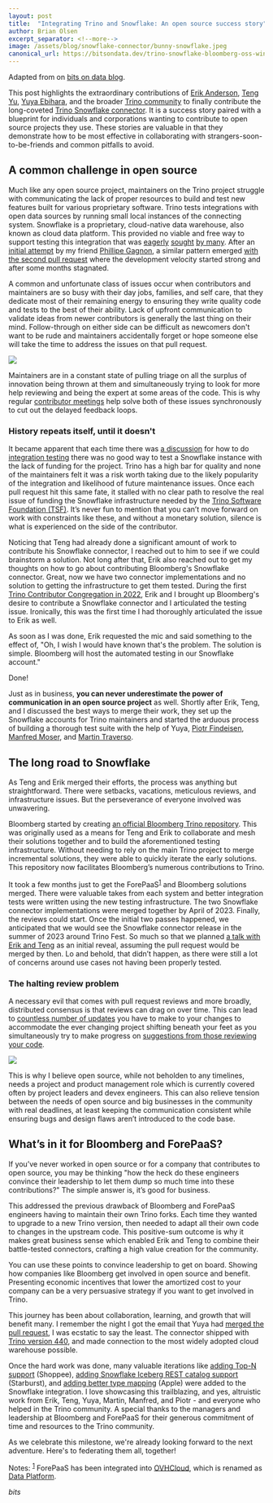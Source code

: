 ```yaml
---
layout: post
title:  "Integrating Trino and Snowflake: An open source success story"
author: Brian Olsen
excerpt_separator: <!--more-->
image: /assets/blog/snowflake-connector/bunny-snowflake.jpeg
canonical_url: https://bitsondata.dev/trino-snowflake-bloomberg-oss-win
---
```


Adapted from on [bits on data blog](https://bitsondata.dev/trino-snowflake-bloomberg-oss-win).

This post highlights the extraordinary contributions of 
[Erik Anderson](https://www.linkedin.com/in/erikanderson/), 
[Teng Yu](https://www.linkedin.com/in/tyu-fr/), 
[Yuya Ebihara](https://www.linkedin.com/in/ebyhr/), and the broader 
[Trino community](https://github.com/trinodb/trino) to finally contribute the 
long-coveted 
[Trino Snowflake connector](https://trino.io/docs/current/connector/snowflake.html).
It is a success story paired with a blueprint for individuals and corporations 
wanting to contribute to open source projects they use. These stories are valuable in
that they demonstrate how to be most effective in collaborating with 
strangers-soon-to-be-friends and common pitfalls to avoid.

<!--more-->
 
## A common challenge in open source

Much like any open source project, maintainers on the Trino project struggle with 
communicating the lack of proper resources to build and test new features built
for various proprietary software. Trino tests integrations with open data 
sources by running small local instances of the connecting system. Snowflake is
a proprietary, cloud-native data warehouse, also known as cloud data platform.
This provided no viable and free way to support testing this integration that was 
[eagerly](https://github.com/trinodb/trino/pull/2551#issuecomment-873082280)
[sought](https://github.com/trinodb/trino/issues/1863)
[by many](https://github.com/trinodb/trino/issues/7247). After an
[initial attempt](https://github.com/trinodb/trino/pull/2551) by my friend
[Phillipe Gagnon](https://www.linkedin.com/in/pfgagnon), a similar pattern
emerged [with the second pull request](https://github.com/trinodb/trino/pull/10387)
where the development velocity started strong and after some months stagnated.

A common and unfortunate class of issues occur when contributors and
maintainers are so busy with their day jobs, families, and self care, that
they dedicate most of their remaining energy to ensuring they write quality 
code and tests to the best of their ability. Lack of upfront communication
to validate ideas from newer contributors is generally the last thing on
their mind. Follow-through on either side can be difficult as newcomers
don't want to be rude and maintainers accidentally forget or hope someone
else will take the time to address the issues on that pull request. 

![](/assets/blog/snowflake-connector/two-developers.jpg)

Maintainers are in a constant state of pulling triage on all the surplus of
innovation being thrown at them and simultaneously trying to look for more help
reviewing and being the expert at some areas of the code. This is why regular
[contributor meetings](https://github.com/trinodb/trino/wiki/Contributor-meetings)
help solve both of these issues synchronously to cut out the delayed feedback loops.

### History repeats itself, until it doesn't

It became apparent that each time there was 
[a discussion](https://github.com/trinodb/trino/pull/2551#issuecomment-709220790)
for how to do
[integration testing](https://github.com/trinodb/trino/pull/10387#issuecomment-1008430060)
there was no good way to test a Snowflake instance with the lack of funding for
the project. Trino has a high bar for quality and none of the maintainers felt
it was a risk worth taking due to the likely popularity of the integration and
likelihood of future maintenance issues. Once each pull request hit this same
fate, it stalled with no clear path to resolve the real issue of funding the
Snowflake infrastructure needed by the
[Trino Software Foundation (TSF)](https://trino.io/foundation.html). It’s never
fun to mention that you can’t move forward on work with constraints like these,
and without a monetary solution, silence is what is experienced on the side of
the contributor.

Noticing that Teng had already done a significant amount of work to contribute
his Snowflake connector, I reached out to him to see if we could brainstorm a
solution. Not long after that, Erik also reached out to get my thoughts on
how to go about contributing Bloomberg's Snowflake connector. Great, now we have
two connector implementations and no solution to getting the infrastructure to
get them tested. During the first
[Trino Contributor Congregation in 2022](https://trino.io/blog/2022/11/21/trino-summit-2022-recap.html#trino-contributor-congregation),
Erik and I brought up Bloomberg's desire to contribute a Snowflake connector and
I articulated the testing issue. Ironically, this was the first time I had
thoroughly articulated the issue to Erik as well.

As soon as I was done, Erik requested the mic and said something to the effect of,
"Oh, I wish I would have known that's the problem. The solution is simple.
Bloomberg will host the automated testing in our Snowflake account."

Done!

Just as in business, **you can never underestimate the power of communication in
an open source project** as well. Shortly after Erik, Teng, and I discussed the
best ways to merge their work, they set up the Snowflake accounts for Trino
maintainers and started the arduous process of building a thorough test suite
with the help of Yuya, 
[Piotr Findeisen](https://www.linkedin.com/in/piotrfindeisen/),
[Manfred Moser](https://www.linkedin.com/in/manfredmoser/),
and [Martin Traverso](https://www.linkedin.com/in/traversomartin/).

## The long road to Snowflake

As Teng and Erik merged their efforts, the process was anything but
straightforward. There were setbacks, vacations, meticulous reviews, and
infrastructure issues. But the perseverance of everyone involved was unwavering.

Bloomberg started by creating
[an official Bloomberg Trino repository](https://github.com/bloomberg/trino).
This was originally used as a means for Teng and Erik to collaborate and mesh 
their solutions together and to build the aforementioned testing
infrastructure. Without needing to rely on the main Trino project to merge
incremental solutions, they were able to quickly iterate the early solutions.
This repository now facilitates Bloomberg’s numerous contributions to Trino.

It took a few months just to get the 
ForePaaS<a name="fn1"></a><sup><a class="footnote" href="#fnref1">1</a></sup>
and Bloomberg solutions merged. There were valuable takes from each system and
better integration tests were written using the new testing infrastructure. The
two Snowflake connector implementations were merged together by April of 2023.
Finally, the reviews could start. Once the initial two passes happened, we
anticipated that we would see the Snowflake connector release in the summer of
2023 around Trino Fest. So much so that we planned
[a talk with Erik and Teng](https://trino.io/blog/2023/07/12/trino-fest-2023-let-it-snow-recap.html)
as an initial reveal, assuming the pull request would be merged by then. Lo and
behold, that didn’t happen, as there were still a lot of concerns around use
cases not having been properly tested.

### The halting review problem

A necessary evil that comes with pull request reviews and more broadly,
distributed consensus is that reviews can drag on over time. This can lead to
[countless number of updates](https://github.com/trinodb/trino/pull/17909#issuecomment-1841809727)
you have to make to your changes to accommodate the ever changing project
shifting beneath your feet as you simultaneously try to make progress on
[suggestions from those reviewing your code](https://github.com/trinodb/trino/pull/17909#pullrequestreview-1793724311).

![](/assets/blog/snowflake-connector/halting-review.jpg)

This is why I believe open source, while not beholden to any timelines, needs a
project and product management role which is currently covered often by
project leaders and devex engineers. This can also relieve tension between the
needs of open source and big businesses in the community with real deadlines, at
least keeping the communication consistent while ensuring bugs and design flaws
aren’t introduced to the code base.

## What’s in it for Bloomberg and ForePaaS?

If you’ve never worked in open source or for a company that contributes to open
source, you may be thinking "how the heck do these engineers convince their
leadership to let them dump so much time into these contributions?" The simple
answer is, it’s good for business.

This addressed the previous drawback of Bloomberg and ForePaaS engineers having
to maintain their own Trino forks. Each time they wanted to upgrade to a new
Trino version, then needed to adapt all their own code to changes in the
upstream code. This positive-sum outcome is why it makes great business sense
which enabled Erik and Teng to combine their battle-tested connectors, crafting
a high value creation for the community.

You can use these points to convince leadership to get on board. Showing how
companies like Bloomberg get involved in open source and benefit. Presenting
economic incentives that lower the amortized cost to your company can be
a very persuasive strategy if you want to get involved in Trino.

This journey has been about collaboration, learning, and growth that will benefit
many. I remember the night I got the email that Yuya had 
[merged the pull request](https://github.com/trinodb/trino/pull/17909), I was
ecstatic to say the least. The connector shipped with
[Trino version 440](https://trino.io/docs/current/release/release-440.html#general), 
and made connection to the most widely adopted cloud warehouse possible.

Once the hard work was done, many valuable iterations like 
[adding Top-N support](https://github.com/trinodb/trino/pull/21219) (Shoppee),
[adding Snowflake Iceberg REST catalog support](https://github.com/trinodb/trino/pull/21365)
(Starburst), and [adding better type 
mapping](https://github.com/trinodb/trino/pull/21365) (Apple) were added to the
Snowflake integration. I love showcasing this trailblazing, and yes, altruistic
work from Erik, Teng, Yuya, Martin, Manfred, and Piotr - and everyone who
helped in the Trino community. A special thanks to the managers and
leadership at Bloomberg and ForePaaS for their generous commitment of time
and resources to the Trino community.

As we celebrate this milestone, we're already looking forward to the next
adventure. Here's to federating them all, together!

Notes:
<a name="fnref1"></a><sup><a class="footnote-ref" href="#fn1">1</a></sup>
<span class="footnote-ref-text">ForePaaS has been integrated into [OVHCloud](https://ovhcloud.com), which is renamed as [Data Platform](https://help.ovhcloud.com/csm/en-public-cloud-data-platform-what-is?id=kb_article_view&sysparm_article=KB0060801).</span>

_bits_
